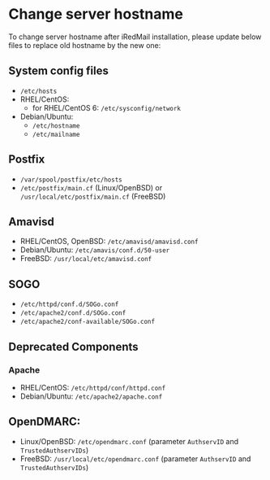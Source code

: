 # Change server hostname

To change server hostname after iRedMail installation, please update below
files to replace old hostname by the new one:

## System config files

* `/etc/hosts`
* RHEL/CentOS:
    * for RHEL/CentOS 6: `/etc/sysconfig/network`
* Debian/Ubuntu:
    * `/etc/hostname`
    * `/etc/mailname`

## Postfix

* `/var/spool/postfix/etc/hosts`
* `/etc/postfix/main.cf` (Linux/OpenBSD) or `/usr/local/etc/postfix/main.cf` (FreeBSD)

## Amavisd

* RHEL/CentOS, OpenBSD: `/etc/amavisd/amavisd.conf`
* Debian/Ubuntu: `/etc/amavis/conf.d/50-user`
* FreeBSD: `/usr/local/etc/amavisd.conf`

## SOGO

* `/etc/httpd/conf.d/SOGo.conf`
* `/etc/apache2/conf.d/SOGo.conf`
* `/etc/apache2/conf-available/SOGo.conf`

## Deprecated Components

### Apache

* RHEL/CentOS: `/etc/httpd/conf/httpd.conf`
* Debian/Ubuntu: `/etc/apache2/apache.conf`

## OpenDMARC:

* Linux/OpenBSD: `/etc/opendmarc.conf` (parameter `AuthservID` and `TrustedAuthservIDs`)
* FreeBSD: `/usr/local/etc/opendmarc.conf` (parameter `AuthservID` and `TrustedAuthservIDs`)
